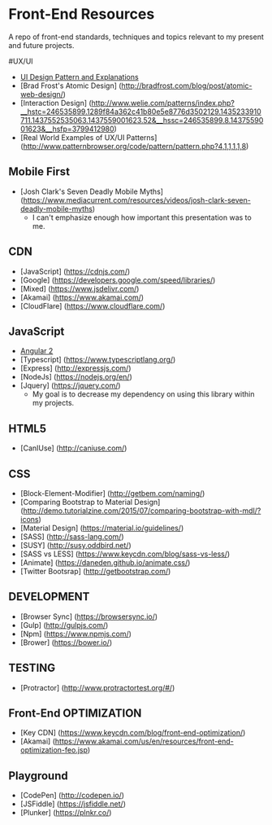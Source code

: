 # Front-End Resources
A repo of front-end standards, techniques and topics relevant to my present and future projects.

#UX/UI
* [UI Design Pattern and Explanations](http://ui-patterns.com/)
* [Brad Frost's Atomic Design] (http://bradfrost.com/blog/post/atomic-web-design/)
* [Interaction Design] (http://www.welie.com/patterns/index.php?__hstc=246535899.1289f84a362c41b80e5e8776d3502129.1435233910711.1437552535063.1437559001623.52&__hssc=246535899.8.1437559001623&__hsfp=3799412980)
* [Real World Examples of UX/UI Patterns] (http://www.patternbrowser.org/code/pattern/pattern.php?4,1,1,1,1,8)

## Mobile First
* [Josh Clark's Seven Deadly Mobile Myths] (https://www.mediacurrent.com/resources/videos/josh-clark-seven-deadly-mobile-myths)
  * I can't emphasize enough how important this presentation was to me. 
  
## CDN
* [JavaScript] (https://cdnjs.com/)
* [Google] (https://developers.google.com/speed/libraries/)
* [Mixed] (https://www.jsdelivr.com/)
* [Akamai] (https://www.akamai.com/)
* [CloudFlare] (https://www.cloudflare.com/)

## JavaScript
* [Angular 2](https://angular.io/)
* [Typescript] (https://www.typescriptlang.org/)
* [Express] (http://expressjs.com/)
* [NodeJs] (https://nodejs.org/en/)
* [Jquery] (https://jquery.com/)
  * My goal is to decrease my dependency on using this library within my projects.

## HTML5
* [CanIUse] (http://caniuse.com/)

## CSS
* [Block-Element-Modifier] (http://getbem.com/naming/)
* [Comparing Bootstrap to Material Design] (http://demo.tutorialzine.com/2015/07/comparing-bootstrap-with-mdl/?icons)
* [Material Design] (https://material.io/guidelines/)
* [SASS] (http://sass-lang.com/)
* [SUSY] (http://susy.oddbird.net/)
* [SASS vs LESS] (https://www.keycdn.com/blog/sass-vs-less/)
* [Animate] (https://daneden.github.io/animate.css/)
* [Twitter Bootsrap] (http://getbootstrap.com/)

## DEVELOPMENT
* [Browser Sync] (https://browsersync.io/)
* [Gulp] (http://gulpjs.com/)
* [Npm] (https://www.npmjs.com/)
* [Brower] (https://bower.io/)

## TESTING
* [Protractor] (http://www.protractortest.org/#/)

## Front-End OPTIMIZATION
* [Key CDN] (https://www.keycdn.com/blog/front-end-optimization/)
* [Akamai] (https://www.akamai.com/us/en/resources/front-end-optimization-feo.jsp)

## Playground
* [CodePen] (http://codepen.io/)
* [JSFiddle] (https://jsfiddle.net/)
* [Plunker] (https://plnkr.co/)
